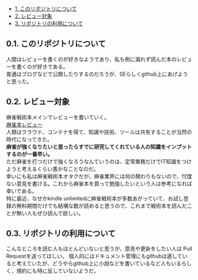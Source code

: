 <!-- TOC -->

- [1. このリポジトリについて](#1-このリポジトリについて)
- [2. レビュー対象](#2-レビュー対象)
- [3. リポジトリの利用について](#3-リポジトリの利用について)

<!-- /TOC -->

## 0.1. このリポジトリについて
人間はレビューを書くのが好きなようであり、私も例に漏れず読んだ本のレビューを書くのが好きである。  
普通はブログなどで公開したりするのだろうが、SEらしくgithub上にあげようと思った。  
  
## 0.2. レビュー対象
麻雀戦術本メインでレビューを書いていく。  
[麻雀本レビュー](/mahjang/mahjang.md)  
人類はクラウド、コンテナを得て、知識や技術、ツールは共有することが当然の時代になってきた。  
**麻雀が強くなりたいと思ったらすでに研究してくれている人の知識をインプットするのが一番早い。**  
ただ麻雀を打つだけで強くなろうなんていうのは、定常業務だけでIT知識をつけようと考えるくらい愚かなことなのだ。  
幸いにも私は麻雀戦術本オタクだが、麻雀業界には何の関わりもないので、忖度ない意見を書ける。これから麻雀本を買って勉強したいという人は参考になれば幸いである。  
特に最近、なぜかkindle unlimitedに麻雀戦術本が多数あがっていて、お試し登録の無料期間だけでも結構な数が読めると思うので、これまで戦術本を読んだことが無い人もぜひ読んで欲しい。


## 0.3. リポジトリの利用について
こんなところを読む人もほとんどいないと思うが、意見や更新をしたい人は Pull Requestを送ってほしい。
個人的にはドキュメント管理にもgithubは適していると考えていたが、どうやらgithub上に小説などを書いているなど人もいるらしく、規約にも特に反していないようだ。  
